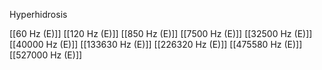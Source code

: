 Hyperhidrosis

[[60 Hz (E)]]
[[120 Hz (E)]]
[[850 Hz (E)]]
[[7500 Hz (E)]]
[[32500 Hz (E)]]
[[40000 Hz (E)]]
[[133630 Hz (E)]]
[[226320 Hz (E)]]
[[475580 Hz (E)]]
[[527000 Hz (E)]]